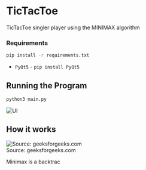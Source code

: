 # TicTacToe
TicTacToe singler player using the MINIMAX algorithm

### Requirements
```bash
pip install -r requirements.txt
```
* `PyQt5` - `pip install PyQt5`

## Running the Program
```bash 
python3 main.py
```
![UI](https://i.imgur.com/6rL8NbI.png)

## How it works

![Source: geeksforgeeks.com](https://cdncontribute.geeksforgeeks.org/wp-content/uploads/minmax.png)
<br>
Source: geeksforgeeks.com

Minimax is a backtrac